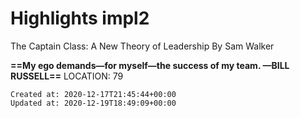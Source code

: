 # Highlights impl2

The Captain Class: A New Theory of Leadership By Sam Walker

**==My ego demands—for myself—the success of my team. —BILL RUSSELL==**
LOCATION: 79

    Created at: 2020-12-17T21:45:44+00:00
    Updated at: 2020-12-19T18:49:09+00:00

